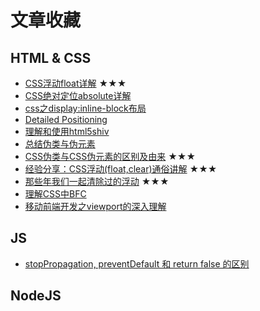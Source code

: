 # 文章收藏

## HTML & CSS

* [CSS浮动float详解](https://www.jianshu.com/p/07eb19957991)   ★★★
* [CSS绝对定位absolute详解](https://www.jianshu.com/p/a3da5e27d22b)
* [css之display:inline-block布局](http://www.cnblogs.com/Ry-yuan/p/6848197.html)
* [Detailed Positioning](https://learn.shayhowe.com/advanced-html-css/detailed-css-positioning/)
* [理解和使用html5shiv](http://www.itread01.com/articles/1478500535.html)
* [总结伪类与伪元素](http://www.alloyteam.com/2016/05/summary-of-pseudo-classes-and-pseudo-elements/)
* [CSS伪类与CSS伪元素的区别及由来](https://swordair.com/origin-and-difference-between-css-pseudo-classes-and-pseudo-elements/) ★★★
* [经验分享：CSS浮动(float,clear)通俗讲解](http://www.cnblogs.com/iyangyuan/archive/2013/03/27/2983813.html) ★★★
* [那些年我们一起清除过的浮动](http://www.iyunlu.com/view/css-xhtml/55.html) ★★★
* [理解CSS中BFC](https://www.w3cplus.com/css/understanding-block-formatting-contexts-in-css.html)
* [移动前端开发之viewport的深入理解](https://www.w3cplus.com/css/understanding-block-formatting-contexts-in-css.html)

## JS

* [stopPropagation, preventDefault 和 return false 的区别](http://www.cnblogs.com/lucybloguniquecom/p/5306891.html)

## NodeJS



